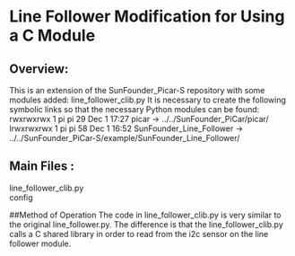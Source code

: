 # Line Follower Modification for Using a C Module 

## Overview:
This is an extension of the SunFounder_Picar-S repository with some modules added:
line_follower_clib.py 
It is necessary to create the following symbolic links so that the necessary Python modules can be found:
rwxrwxrwx 1 pi pi   29 Dec  1 17:27 picar -> ../../SunFounder_PiCar/picar/
lrwxrwxrwx 1 pi pi   58 Dec  1 16:52 SunFounder_Line_Follower -> ../../SunFounder_PiCar-S/example/SunFounder_Line_Follower/


## Main Files :
line_follower_clib.py <br/>
config <br/>

##Method of Operation
The code in line_follower_clib.py is very similar to the original line_follower.py.
The difference is that the line_follower_clib.py calls a C shared library in order to read from the i2c sensor on the line follower module.


